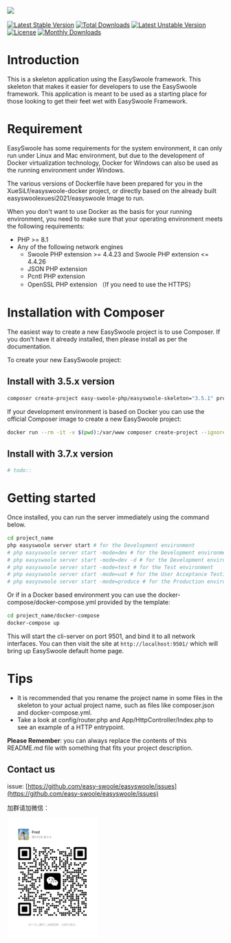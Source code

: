 ![](easyswoole.png)

[![Latest Stable Version](https://poser.pugx.org/easy-swoole-php/easyswoole-skeleton/v/stable)](https://packagist.org/packages/easy-swoole-php/easyswoole-skeleton)
[![Total Downloads](https://poser.pugx.org/easy-swoole-php/easyswoole-skeleton/downloads)](https://packagist.org/packages/easy-swoole-php/easyswoole-skeleton)
[![Latest Unstable Version](https://poser.pugx.org/easy-swoole-php/easyswoole-skeleton/v/unstable)](https://packagist.org/packages/easy-swoole-php/easyswoole-skeleton)
[![License](https://poser.pugx.org/easy-swoole-php/easyswoole-skeleton/license)](https://packagist.org/packages/easy-swoole-php/easyswoole-skeleton)
[![Monthly Downloads](https://poser.pugx.org/easy-swoole-php/easyswoole-skeleton/d/monthly)](https://packagist.org/packages/easy-swoole-php/easyswoole-skeleton)

# Introduction

This is a skeleton application using the EasySwoole framework. This skeleton that makes it easier for developers to use
the EasySwoole framework. This application is meant to be used as a starting place for those looking to get their feet
wet with EasySwoole Framework.

# Requirement

EasySwoole has some requirements for the system environment, it can only run under Linux and Mac environment, but due to
the development of Docker virtualization technology, Docker for Windows can also be used as the running environment
under Windows.

The various versions of Dockerfile have been prepared for you in the XueSiLf/easyswoole-docker project, or directly
based on the already built easyswoolexuesi2021/easyswoole Image to run.

When you don't want to use Docker as the basis for your running environment, you need to make sure that your operating
environment meets the following requirements:

- PHP >= 8.1
- Any of the following network engines
    - Swoole PHP extension >= 4.4.23 and Swoole PHP extension <= 4.4.26
    - JSON PHP extension
    - Pcntl PHP extension
    - OpenSSL PHP extension （If you need to use the HTTPS）

# Installation with Composer

The easiest way to create a new EasySwoole project is to use Composer. If you don't have it already installed, then
please install as per the documentation.

To create your new EasySwoole project:

## Install with 3.5.x version

```bash
composer create-project easy-swoole-php/easyswoole-skeleton="3.5.1" project_name
```

If your development environment is based on Docker you can use the official Composer image to create a new EasySwoole
project:

```bash
docker run --rm -it -v $(pwd):/var/www composer create-project --ignore-platform-reqs easy-swoole-php/easyswoole-skeleton="3.5.1" project_name
```

## Install with 3.7.x version

```bash
# todo::
```

# Getting started

Once installed, you can run the server immediately using the command below.

```bash
cd project_name
php easyswoole server start # for the Development environment
# php easyswoole server start -mode=dev # for the Development environment
# php easyswoole server start -mode=dev -d # for the Development environment with daemonize
# php easyswoole server start -mode=test # for the Test environment
# php easyswoole server start -mode=uat # for the User Acceptance Testing environment
# php easyswoole server start -mode=produce # for the Production environment
```

Or if in a Docker based environment you can use the docker-compose/docker-compose.yml provided by the template:

```bash
cd project_name/docker-compose
docker-compose up
```

This will start the cli-server on port 9501, and bind it to all network interfaces. You can then visit the site
at `http://localhost:9501/` which will bring up EasySwoole default home page.

# Tips

- It is recommended that you rename the project name in some files in the skeleton to your actual project name, such as files like composer.json and docker-compose.yml.
- Take a look at config/router.php and App/HttpController/Index.php to see an example of a HTTP entrypoint.

**Please Remember**: you can always replace the contents of this README.md file with something that fits your project description.

## Contact us

issue: [https://github.com/easy-swoole/easyswoole/issues](https://github.com/easy-swoole/easyswoole/issues)

加群请加微信：

<img src="https://raw.githubusercontent.com/easy-swoole-php/easyswoole-skeleton/main/contactus.jpg" width="210">
